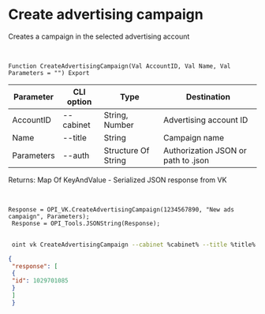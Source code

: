 ﻿---
sidebar_position: 1
---

# Create advertising campaign
 Creates a campaign in the selected advertising account


<br/>


`Function CreateAdvertisingCampaign(Val AccountID, Val Name, Val Parameters = "") Export`

 | Parameter | CLI option | Type | Destination |
 |-|-|-|-|
 | AccountID | --cabinet | String, Number | Advertising account ID |
 | Name | --title | String | Campaign name |
 | Parameters | --auth | Structure Of String | Authorization JSON or path to .json |

 
 Returns: Map Of KeyAndValue - Serialized JSON response from VK

<br/>




```bsl title="Code example"
Response = OPI_VK.CreateAdvertisingCampaign(1234567890, "New ads campaign", Parameters);
 Response = OPI_Tools.JSONString(Response);
```
	


```sh title="CLI command example"
 
 oint vk CreateAdvertisingCampaign --cabinet %cabinet% --title %title% --auth %auth%

```

```json title="Result"
{
 "response": [
 {
 "id": 1029701085
 }
 ]
 }
```
